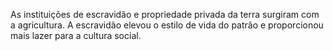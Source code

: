 ﻿As instituições de escravidão e propriedade privada da terra surgiram com a agricultura. A escravidão elevou o estilo de vida do patrão e proporcionou mais lazer para a cultura social.